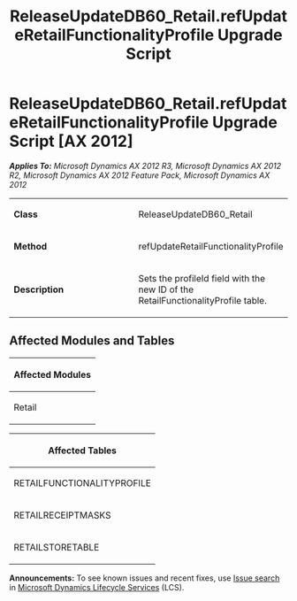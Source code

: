 ﻿---
title: ReleaseUpdateDB60_Retail.refUpdateRetailFunctionalityProfile Upgrade Script
TOCTitle: ReleaseUpdateDB60_Retail.refUpdateRetailFunctionalityProfile Upgrade Script
ms:assetid: b8724d83-2304-6f00-29ca-e1554f74acac
ms:mtpsurl: https://msdn.microsoft.com/en-us/library/JJ737073(v=AX.60)
ms:contentKeyID: 49710755
ms.date: 05/18/2015
mtps_version: v=AX.60
---

# ReleaseUpdateDB60\_Retail.refUpdateRetailFunctionalityProfile Upgrade Script [AX 2012]


_**Applies To:** Microsoft Dynamics AX 2012 R3, Microsoft Dynamics AX 2012 R2, Microsoft Dynamics AX 2012 Feature Pack, Microsoft Dynamics AX 2012_

<table>
<colgroup>
<col style="width: 50%" />
<col style="width: 50%" />
</colgroup>
<tbody>
<tr class="odd">
<td><p><strong>Class</strong></p></td>
<td><p>ReleaseUpdateDB60_Retail</p></td>
</tr>
<tr class="even">
<td><p><strong>Method</strong></p></td>
<td><p>refUpdateRetailFunctionalityProfile</p></td>
</tr>
<tr class="odd">
<td><p><strong>Description</strong></p></td>
<td><p>Sets the profileId field with the new ID of the RetailFunctionalityProfile table.</p></td>
</tr>
</tbody>
</table>


## Affected Modules and Tables

<table>
<colgroup>
<col style="width: 100%" />
</colgroup>
<thead>
<tr class="header">
<th><p>Affected Modules</p></th>
</tr>
</thead>
<tbody>
<tr class="odd">
<td><p>Retail</p></td>
</tr>
</tbody>
</table>


<table>
<colgroup>
<col style="width: 100%" />
</colgroup>
<thead>
<tr class="header">
<th><p>Affected Tables</p></th>
</tr>
</thead>
<tbody>
<tr class="odd">
<td><p>RETAILFUNCTIONALITYPROFILE</p></td>
</tr>
<tr class="even">
<td><p>RETAILRECEIPTMASKS</p></td>
</tr>
<tr class="odd">
<td><p>RETAILSTORETABLE</p></td>
</tr>
</tbody>
</table>

  
**Announcements:** To see known issues and recent fixes, use [Issue search](http://go.microsoft.com/fwlink/?linkid=389258) in [Microsoft Dynamics Lifecycle Services](http://go.microsoft.com/fwlink/?linkid=306505) (LCS).

